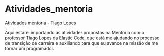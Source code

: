 # Atividades_mentoria
Atividades mentoria - Tiago Lopes

Aqui estarei importando as atividades propostas na Mentoria com o professor Tiago Lopes da Elastic Code, que está me ajudando no processo de transição de carreira e auxiliando para que eu avance na missão de me tornar um programador.
